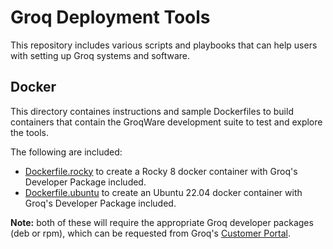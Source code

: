 # Groq Deployment Tools
This repository includes various scripts and playbooks that can help users with setting up Groq systems and software. 

## Docker
This directory containes instructions and sample Dockerfiles to build containers that contain the GroqWare development suite to test and explore the tools.

The following are included:
- [Dockerfile.rocky](https://github.com/groq/deployment/tree/main/docker/Dockerfile.rocky) to create a Rocky 8 docker container with Groq's Developer Package included.
- [Dockerfile.ubuntu](https://github.com/groq/deployment/tree/main/docker/Dockerfile.ubuntu) to create an Ubuntu 22.04 docker container with Groq's Developer Package included. 

**Note:** both of these will require the appropriate Groq developer packages (deb or rpm), which can be requested from Groq's [Customer Portal](https://support.groq.com).


